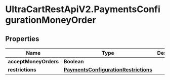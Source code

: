 # UltraCartRestApiV2.PaymentsConfigurationMoneyOrder

## Properties
Name | Type | Description | Notes
------------ | ------------- | ------------- | -------------
**acceptMoneyOrders** | **Boolean** |  | [optional] 
**restrictions** | [**PaymentsConfigurationRestrictions**](PaymentsConfigurationRestrictions.md) |  | [optional] 


